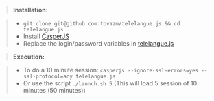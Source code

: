 > **Installation:**

> - `git clone git@github.com:tovazm/telelangue.js && cd telelangue.js`
> - Install [CasperJS](http://casperjs.org/)
> - Replace the login/password variables in [telelangue.js](telelangue.js#L3)

> **Execution:**

> - To do a 10 minute session:
> `casperjs --ignore-ssl-errors=yes --ssl-protocol=any telelangue.js`
> - Or use the script 
> `./launch.sh 5`
> (This will load 5 session of 10 minutes (50 minutes))
	
